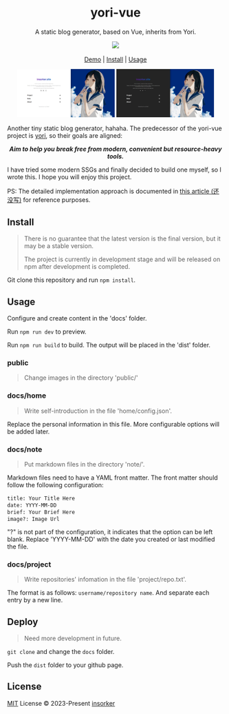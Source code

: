 <h1 align="center">
yori-vue
</h1>

<p align="center">
A static blog generator, based on Vue, inherits from Yori.
</p>

<p align="center">
  <a href="https://github.com/insorker/yori-vue">
    <img src="https://img.shields.io/badge/version-0.2.0-blue.svg" />
  </a>
</p>

<p align="center">
  <a href="https://insorker.github.io/">Demo</a> | <a href="#install">Install</a> | <a href="#usage">Usage</a>
</p>

<p align="center">
  <img width="45%" src="./readme-img/home-page-light.png" />
  <img width="45%" src="./readme-img/home-page-dark.png" />
</p>

Another tiny static blog generator, hahaha. The predecessor of the yori-vue project is [yori](https://github.com/insorker/yori), so their goals are aligned:

<p align="center">
  <b><i>Aim to help you break free from modern, convenient but resource-heavy tools.</b></i>
</p>

I have tried some modern SSGs and finally decided to build one myself, so I wrote this. I hope you will enjoy this project.

PS: The detailed implementation approach is documented in [this article (还没写)]('') for reference purposes.

## Install

> There is no guarantee that the latest version is the final version, but it may be a stable version.
> 
> The project is currently in development stage and will be released on npm after development is completed.

Git clone this repository and run `npm install`.

## Usage

Configure and create content in the 'docs' folder.

Run `npm run dev` to preview.

Run `npm run build` to build. The output will be placed in the 'dist' folder.

### public

> Change images in the directory 'public/'

### docs/home

> Write self-introduction in the file 'home/config.json'.

Replace the personal information in this file. More configurable options will be added later.

### docs/note

> Put markdown files in the directory 'note/'.

Markdown files need to have a YAML front matter. The front matter should follow the following configuration:

```
title: Your Title Here
date: YYYY-MM-DD
brief: Your Brief Here
image?: Image Url
```

"?" is not part of the configuration, it indicates that the option can be left blank. Replace 'YYYY-MM-DD' with the date you created or last modified the file.

### docs/project

> Write repositories' infomation in the file 'project/repo.txt'.

The format is as follows: `username/repository name`. And separate each entry by a new line.

## Deploy

> Need more development in future.

`git clone` and change the `docs` folder.

Push the `dist` folder to your github page.

## License

[MIT](LICENSE) License © 2023-Present [insorker](https://github.com/insorker)